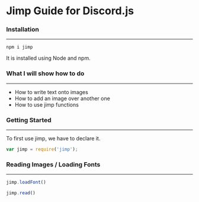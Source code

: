 # Jimp Guide for Discord.js #

### Installation ###
- - - -
```
npm i jimp
```
It is installed using Node and npm.

### What I will show how to do ###
- - - -
- How to write text onto images
- How to add an image over another one
- How to use jimp functions
 
### Getting Started ###
- - - -
To first use jimp, we have to declare it.
```javascript
var jimp = require('jimp');
```

### Reading Images / Loading Fonts ###
- - - -
```javascript
jimp.loadFont()
```

```javascript
jimp.read()
```
